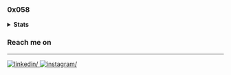 ### 0x058

<details><summary><strong>Stats</strong></summary>

[![Languages](https://github-readme-stats.vercel.app/api/top-langs/?username=homhom2012z&layout=compact&langs_count=10&hide_border=true&custom_title=Languages&bg_color=00000000)](https://github.com/homhom2012z)
  
<img src="https://wakatime.com/share/@8b6fe1e0-8500-4fb0-befe-8d66b72aa086/574e8615-7ea8-4888-9a8f-a296c3a73126.svg" alt="wakatime languages" width="70%"></img>
</details>

### Reach me on
<hr/>
<div align="left">
  <a href="https://www.linkedin.com/in/siriwatbunmee/" target="_blank">
    <img src=https://img.shields.io/badge/LinkedIn-0077B5?style=for-the-badge&logo=linkedin&logoColor=white alt=linkedin/>
  </a>
  <a href="https://www.sololearn.com/profile/23742238" target="_blank">
    <img src=https://img.shields.io/badge/-Sololearn-3a464b?style=for-the-badge&logo=Sololearn&logoColor=white alt=instagram/>
  </a>
</div> 
